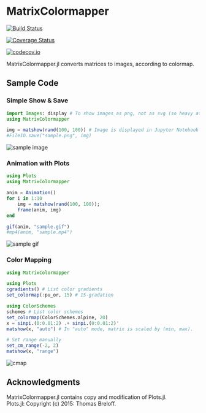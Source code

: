 # MatrixColormapper

[![Build Status](https://travis-ci.org/Lirimy/MatrixColormapper.jl.svg?branch=master)](https://travis-ci.org/Lirimy/MatrixColormapper.jl)

[![Coverage Status](https://coveralls.io/repos/Lirimy/MatrixColormapper.jl/badge.svg?branch=master&service=github)](https://coveralls.io/github/Lirimy/MatrixColormapper.jl?branch=master)

[![codecov.io](http://codecov.io/github/Lirimy/MatrixColormapper.jl/coverage.svg?branch=master)](http://codecov.io/github/Lirimy/MatrixColormapper.jl?branch=master)

MatrixColormapper.jl converts matrices to images, according to colormap.


## Sample Code

### Simple Show & Save

```julia
import Images: display # To show images as png, not as svg (so heavy at browser)
using MatrixColormapper

img = matshow(rand(100, 100)) # Image is displayed in Jupyter Notebook
#FileIO.save("sample.png", img)
```

![sample image](https://user-images.githubusercontent.com/31124605/41716042-2e327774-7590-11e8-9b3b-648877bcbf53.png)

### Animation with Plots

```julia
using Plots
using MatrixColormapper

anim = Animation()
for i in 1:10
    img = matshow(rand(100, 100));
    frame(anim, img)
end

gif(anim, "sample.gif")
#mp4(anim, "sample.mp4")
```

![sample gif](https://user-images.githubusercontent.com/31124605/41716360-27355378-7591-11e8-986e-4f964284846c.gif)

### Color Mapping

```julia
using MatrixColormapper

using Plots
cgradients() # List color gradients
set_colormap(:pu_or, 15) # 15-gradation

using ColorSchemes
schemes # List color schemes
set_colormap(ColorSchemes.alpine, 20)
x = sinpi.(0:0.01:2) .+ sinpi.(0:0.01:2)'
matshow(x, "auto") # In "auto" mode, matrix is scaled by (min, max).

# Set range manually
set_cm_range(-2, 2)
matshow(x, "range")
```

![cmap](https://user-images.githubusercontent.com/31124605/41717392-98f753a0-7594-11e8-94c3-f6590513cd60.png)


## Acknowledgments

MatrixColormapper.jl contains copy and modification of Plots.jl.  
Plots.jl: Copyright (c) 2015: Thomas Breloff.
